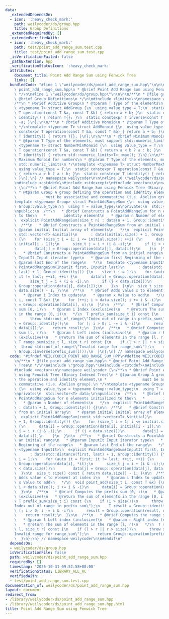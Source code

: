 ```yaml
---
data:
  _extendedDependsOn:
  - icon: ':heavy_check_mark:'
    path: weilycoder/ds/group.hpp
    title: Group Definitions
  _extendedRequiredBy: []
  _extendedVerifiedWith:
  - icon: ':heavy_check_mark:'
    path: test/point_add_range_sum.test.cpp
    title: test/point_add_range_sum.test.cpp
  _isVerificationFailed: false
  _pathExtension: hpp
  _verificationStatusIcon: ':heavy_check_mark:'
  attributes:
    document_title: Point Add Range Sum using Fenwick Tree
    links: []
  bundledCode: "#line 1 \"weilycoder/ds/point_add_range_sum.hpp\"\n\n\n\n/**\n * @file\
    \ point_add_range_sum.hpp\n * @brief Point Add Range Sum using Fenwick Tree\n\
    \ */\n\n#line 1 \"weilycoder/ds/group.hpp\"\n\n\n\n/**\n * @file group.hpp\n *\
    \ @brief Group Definitions\n */\n\n#include <limits>\n\nnamespace weilycoder {\n\
    /**\n * @brief Additive Group\n * @tparam T Type of the elements\n */\ntemplate\
    \ <typename T> struct AddGroup {\n  using value_type = T;\n  static constexpr\
    \ T operation(const T &a, const T &b) { return a + b; }\n  static constexpr T\
    \ identity() { return T{}; }\n  static constexpr T inverse(const T &a) { return\
    \ -a; }\n};\n\n/**\n * @brief Additive Monoid\n * @tparam T Type of the elements\n\
    \ */\ntemplate <typename T> struct AddMonoid {\n  using value_type = T;\n  static\
    \ constexpr T operation(const T &a, const T &b) { return a + b; }\n  static constexpr\
    \ T identity() { return T{}; }\n};\n\n/**\n * @brief Minimum Monoid for numbers\n\
    \ * @tparam T Type of the elements, must support std::numeric_limits\n */\ntemplate\
    \ <typename T> struct NumberMinMonoid {\n  using value_type = T;\n  static constexpr\
    \ T operation(const T &a, const T &b) { return a < b ? a : b; }\n  static constexpr\
    \ T identity() { return std::numeric_limits<T>::max(); }\n};\n\n/**\n * @brief\
    \ Maximum Monoid for numbers\n * @tparam T Type of the elements, must support\
    \ std::numeric_limits\n */\ntemplate <typename T> struct NumberMaxMonoid {\n \
    \ using value_type = T;\n  static constexpr T operation(const T &a, const T &b)\
    \ { return a > b ? a : b; }\n  static constexpr T identity() { return std::numeric_limits<T>::min();\
    \ }\n};\n} // namespace weilycoder\n\n\n#line 10 \"weilycoder/ds/point_add_range_sum.hpp\"\
    \n#include <cstddef>\n#include <stdexcept>\n#include <vector>\n\nnamespace weilycoder\
    \ {\n/**\n * @brief Point Add Range Sum using Fenwick Tree (Binary Indexed Tree)\n\
    \ * @tparam Group A group defining the operation and identity element,\n *   \
    \             must be associative and commutative (i.e. Abelian group).\n */\n\
    template <typename Group> struct PointAddRangeSum {\n  using value_type = typename\
    \ Group::value_type;\n  using T = value_type;\n\nprivate:\n  std::vector<T> data;\n\
    \npublic:\n  /**\n   * @brief Constructs a PointAddRangeSum for n elements initialized\
    \ to the\n   *        identity element\n   * @param n Number of elements\n   */\n\
    \  explicit PointAddRangeSum(size_t n) : data(n + 1, Group::identity()) {}\n\n\
    \  /**\n   * @brief Constructs a PointAddRangeSum from an initial array\n   *\
    \ @param initial Initial array of elements\n   */\n  explicit PointAddRangeSum(const\
    \ std::vector<T> &initial)\n      : data(initial.size() + 1, Group::identity())\
    \ {\n    for (size_t i = 1; i <= initial.size(); ++i) {\n      data[i] = Group::operation(data[i],\
    \ initial[i - 1]);\n      size_t j = i + (i & -i);\n      if (j < data.size())\n\
    \        data[j] = Group::operation(data[j], data[i]);\n    }\n  }\n\n  /**\n\
    \   * @brief Constructs a PointAddRangeSum from an initial range\n   * @tparam\
    \ InputIt Input iterator type\n   * @param first Beginning of the range\n   *\
    \ @param last End of the range\n   */\n  template <typename InputIt>\n  explicit\
    \ PointAddRangeSum(InputIt first, InputIt last)\n      : data(std::distance(first,\
    \ last) + 1, Group::identity()) {\n    size_t i = 1;\n    for (auto it = first;\
    \ it != last; ++it, ++i) {\n      data[i] = Group::operation(data[i], *it);\n\
    \      size_t j = i + (i & -i);\n      if (j < data.size())\n        data[j] =\
    \ Group::operation(data[j], data[i]);\n    }\n  }\n\n  size_t size() const { return\
    \ data.size() - 1; }\n\n  /**\n   * @brief Adds value x to element at index i\n\
    \   * @param i Index to update\n   * @param x Value to add\n   */\n  void point_add(size_t\
    \ i, const T &x) {\n    for (++i; i < data.size(); i += i & -i)\n      data[i]\
    \ = Group::operation(data[i], x);\n  }\n\n  /**\n   * @brief Computes the prefix\
    \ sum [0, i)\n   * @param i Index (exclusive)\n   * @return The sum of elements\
    \ in the range [0, i)\n   */\n  T prefix_sum(size_t i) const {\n    if (i > size())\n\
    \      throw std::out_of_range(\"Index out of range in prefix_sum\");\n    T result\
    \ = Group::identity();\n    for (; i > 0; i -= i & -i)\n      result = Group::operation(result,\
    \ data[i]);\n    return result;\n  }\n\n  /**\n   * @brief Computes the range\
    \ sum [l, r)\n   * @param l Left index (inclusive)\n   * @param r Right index\
    \ (exclusive)\n   * @return The sum of elements in the range [l, r)\n   */\n \
    \ T range_sum(size_t l, size_t r) const {\n    if (l > r || r > size())\n    \
    \  throw std::out_of_range(\"Invalid range for range_sum\");\n    return Group::operation(prefix_sum(r),\
    \ Group::inverse(prefix_sum(l)));\n  }\n};\n} // namespace weilycoder\n\n\n"
  code: "#ifndef WEILYCODER_POINT_ADD_RANGE_SUM_HPP\n#define WEILYCODER_POINT_ADD_RANGE_SUM_HPP\n\
    \n/**\n * @file point_add_range_sum.hpp\n * @brief Point Add Range Sum using Fenwick\
    \ Tree\n */\n\n#include \"group.hpp\"\n#include <cstddef>\n#include <stdexcept>\n\
    #include <vector>\n\nnamespace weilycoder {\n/**\n * @brief Point Add Range Sum\
    \ using Fenwick Tree (Binary Indexed Tree)\n * @tparam Group A group defining\
    \ the operation and identity element,\n *                must be associative and\
    \ commutative (i.e. Abelian group).\n */\ntemplate <typename Group> struct PointAddRangeSum\
    \ {\n  using value_type = typename Group::value_type;\n  using T = value_type;\n\
    \nprivate:\n  std::vector<T> data;\n\npublic:\n  /**\n   * @brief Constructs a\
    \ PointAddRangeSum for n elements initialized to the\n   *        identity element\n\
    \   * @param n Number of elements\n   */\n  explicit PointAddRangeSum(size_t n)\
    \ : data(n + 1, Group::identity()) {}\n\n  /**\n   * @brief Constructs a PointAddRangeSum\
    \ from an initial array\n   * @param initial Initial array of elements\n   */\n\
    \  explicit PointAddRangeSum(const std::vector<T> &initial)\n      : data(initial.size()\
    \ + 1, Group::identity()) {\n    for (size_t i = 1; i <= initial.size(); ++i)\
    \ {\n      data[i] = Group::operation(data[i], initial[i - 1]);\n      size_t\
    \ j = i + (i & -i);\n      if (j < data.size())\n        data[j] = Group::operation(data[j],\
    \ data[i]);\n    }\n  }\n\n  /**\n   * @brief Constructs a PointAddRangeSum from\
    \ an initial range\n   * @tparam InputIt Input iterator type\n   * @param first\
    \ Beginning of the range\n   * @param last End of the range\n   */\n  template\
    \ <typename InputIt>\n  explicit PointAddRangeSum(InputIt first, InputIt last)\n\
    \      : data(std::distance(first, last) + 1, Group::identity()) {\n    size_t\
    \ i = 1;\n    for (auto it = first; it != last; ++it, ++i) {\n      data[i] =\
    \ Group::operation(data[i], *it);\n      size_t j = i + (i & -i);\n      if (j\
    \ < data.size())\n        data[j] = Group::operation(data[j], data[i]);\n    }\n\
    \  }\n\n  size_t size() const { return data.size() - 1; }\n\n  /**\n   * @brief\
    \ Adds value x to element at index i\n   * @param i Index to update\n   * @param\
    \ x Value to add\n   */\n  void point_add(size_t i, const T &x) {\n    for (++i;\
    \ i < data.size(); i += i & -i)\n      data[i] = Group::operation(data[i], x);\n\
    \  }\n\n  /**\n   * @brief Computes the prefix sum [0, i)\n   * @param i Index\
    \ (exclusive)\n   * @return The sum of elements in the range [0, i)\n   */\n \
    \ T prefix_sum(size_t i) const {\n    if (i > size())\n      throw std::out_of_range(\"\
    Index out of range in prefix_sum\");\n    T result = Group::identity();\n    for\
    \ (; i > 0; i -= i & -i)\n      result = Group::operation(result, data[i]);\n\
    \    return result;\n  }\n\n  /**\n   * @brief Computes the range sum [l, r)\n\
    \   * @param l Left index (inclusive)\n   * @param r Right index (exclusive)\n\
    \   * @return The sum of elements in the range [l, r)\n   */\n  T range_sum(size_t\
    \ l, size_t r) const {\n    if (l > r || r > size())\n      throw std::out_of_range(\"\
    Invalid range for range_sum\");\n    return Group::operation(prefix_sum(r), Group::inverse(prefix_sum(l)));\n\
    \  }\n};\n} // namespace weilycoder\n\n#endif\n"
  dependsOn:
  - weilycoder/ds/group.hpp
  isVerificationFile: false
  path: weilycoder/ds/point_add_range_sum.hpp
  requiredBy: []
  timestamp: '2025-10-31 09:52:58+08:00'
  verificationStatus: LIBRARY_ALL_AC
  verifiedWith:
  - test/point_add_range_sum.test.cpp
documentation_of: weilycoder/ds/point_add_range_sum.hpp
layout: document
redirect_from:
- /library/weilycoder/ds/point_add_range_sum.hpp
- /library/weilycoder/ds/point_add_range_sum.hpp.html
title: Point Add Range Sum using Fenwick Tree
---
```

